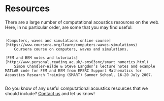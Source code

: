 # Resources

There are a large number of computational acoustics resources on the web. Here, in no particular order, are some that you may find useful:

```{glossary}

[Computers, waves and simulations online course](https://www.coursera.org/learn/computers-waves-simulations)
	Coursera course on computers, waves and simulations.

[FEM and BEM notes and tutorials](http://www.personal.reading.ac.uk/~sms03snc/smart_numerics.html) 
	Simon Chandler-Wilde & Steve Langdon’s lecture notes and example MATLAB code for FEM and BEM from EPSRC Support Mathematics for Acoustics Research Training (SMART) Summer School, 16-20 July 2007.


```

Do you know of any useful computational acoustics resources that we should include? [Contact us](mailto:ukan.ca.knowledgebase@gmail.com) and let us know!